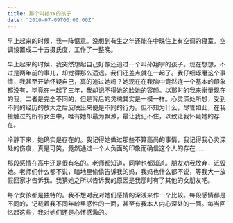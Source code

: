 ```yaml
---
title: 那个叫孙xx的孩子
date: "2010-07-09T00:00:00Z"
---
```


早上起来的时候，我一阵惬意。没想到有生之年还能在中珠住上有空调的寝室。空调设置成二十五摄氏度，工作了一整晚。

早上起来的时候，我突然想起自己好像还追过一个叫孙翔宇的孩子。现在想想，不过是两年前的事儿，却觉得那么遥远。我们还差点就在一起了。我仔细琢磨这个事情，我甚至开始怀疑自己，真的追过她吗？她现在在我脑中竟然连一个基本的印象都没有，毕竟在一起了三年，我却记不得她的脸她的容颜。以那时的我来衡量现在的我，二者是完全不同的，但是背后的灵魂其实是一模一样。心灵深处所想，受到不同的经历的放大之后反映出来便是不同的行为。但不知为什么，尽管如此，在我接触过的所有女生中，唯有她却最为飘渺，最让我记不住，以致让我怀疑她的存在。

冷静下来，她确实是存在的。我记得她做过那些不算高尚的事情，我记得我心灵深处的伤痕，真是可笑，竟然通过一个人负面的印象而确信这个人的存在……

那段感情在高中还是很有名的。老师都知道，同学也都知道。朋友劝我放弃，诋毁她。老师们什么都不说，暗地里偷偷告诉我的妈，我妈也什么都不说，等我大一放假回家才告诉我。我猜她之所以告诉我的原因是我那时有了其他的女朋友吧。

每个女孩都是独特的。我不想对我对她们感情的深浅来作一个比较。每段感情都是不同的，记载着我不同年龄里感性的一面，甚至有我本人内心深处的一面。每当回忆起这些，我对她们还是心怀感激的。